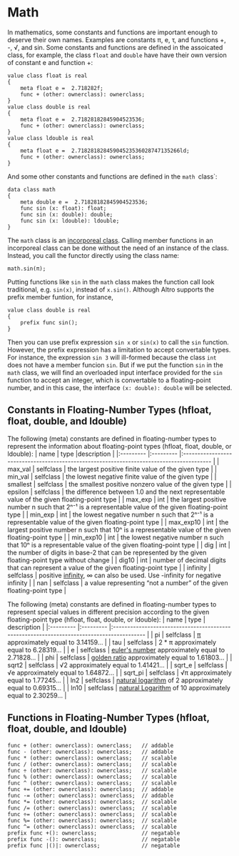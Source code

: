 # Math

In mathematics, some constants and functions are important enough to deserve their own names. Examples are constants π, e, τ, and functions +, -, √, and sin. Some constants and functions are defined in the assoicated class, for example, the class `float` and `double` have have their own version of constant e and function +:
```altro
value class float is real
{
    meta float e =  2.718282f;
    func + (other: ownerclass): ownerclass; 
}
value class double is real
{
    meta float e =  2.71828182845904523536;
    func + (other: ownerclass): ownerclass; 
}
value class ldouble is real
{
    meta float e =  2.71828182845904523536028747135266ld;
    func + (other: ownerclass): ownerclass; 
}
```
And some other constants and functions are defined in the `math `class`:
```altro
data class math
{
    meta double e =  2.71828182845904523536;
    func sin (x: float): float;
    func sin (x: double): double;
    func sin (x: ldouble): ldouble;
}
```
The `math` class is an [incorporeal class](IncorporealClass.md). Calling member functions in an incorporeal class can be done without the need of an instance of the class. Instead, you call the functor directly using the class name:
```altro
math.sin(π);
```
Putting functions like `sin` in the `math` class makes the function call look traditional, e.g. `sin(x)`, instead of `x.sin()`. Although Altro supports the prefix member funtion, for instance,
```altro
value class double is real
{
    prefix func sin();
}
```
Then you can use prefix expression `sin x` or `sin(x)` to call the `sin` function. However, the prefix expression has a limitation to accept convertable types. For instance, the expression `sin 3` will ill-formed because the class `int` does not have a member funcion `sin`. But if we put the function `sin` in the `math` class, we will find an overloaded input interface provided for the `sin` function to accept an integer, which is convertable to a floating-point number, and in this case, the interface `(x: double): double` will be selected.

## Constants in Floating-Number Types (hfloat, float, double, and ldouble)

The following (meta) constants are defined in floating-number types to represent the information about floating-point types (hfloat, float, double, or ldouble):
| name      | type      |description                                                                               |
|:--------- |:--------- |:---------------------------------------------------------------------------------------- |
| max_val   | selfclass | the largest positive finite value of the given type |
| min_val   | selfclass | the lowest negative finite value of the given type  |
| smallest  | selfclass | the smallest positive nonzero value of the given type |
| epsilon   | selfclass | the difference between 1.0 and the next representable value of the given floating-point type |
| max_exp   | int       | the largest positive number n such that 2ⁿ⁻¹ is a representable value of the given floating-point type |
| min_exp   | int       | the lowest negative number n such that 2ⁿ⁻¹ is a representable value of the given floating-point type |
| max_exp10 | int       | the largest positive number n such that 10ⁿ is a representable value of the given floating-point type |
| min_exp10 | int       | the lowest negative number n such that 10ⁿ is a representable value of the given floating-point type |
| dig       | int       | the number of digits in base-2 that can be represented by the given floating-point type without change |
| dig10     | int       | number of decimal digits that can represent a value of the given floating-point type |
| infinity  | selfclass | positive [infinity](https://en.wikipedia.org/wiki/Infinity), ∞ can also be used. Use -infinity for negative infinity |
| nan       | selfclass | a value representing “not a number” of the given floating-point type |

The following (meta) constants are defined in floating-number types to represent special values in different precision according to the given floating-point type (hfloat, float, double, or ldouble):
| name      | type      | description                                                                               |
|:--------- |:--------- |:----------------------------------------------------------------------------------------- |
| pi        | selfclass | [π](https://en.wikipedia.org/wiki/Pi) approximately equal to 3.14159... |
| tau       | selfclass | 2 * π approximately equal to 6.28319... |
| e         | selfclass | [euler's number](https://en.wikipedia.org/wiki/E_(mathematical_constant)) approximately equal to 2.71828... |
| phi       | selfclass | [golden ratio](https://en.wikipedia.org/wiki/Golden_ratio) approximately equal to 1.61803... |
| sqrt2     | selfclass | √2 approximately equal to 1.41421... |
| sqrt_e    | selfclass | √e approximately equal to 1.64872... |
| sqrt_pi   | selfclass | √π approximately equal to 1.77245... |
| ln2       | selfclass | [natural logarithm](https://en.wikipedia.org/wiki/Natural_logarithm) of 2 approximately equal to 0.69315... |
| ln10      | selfclass | [natural Logarithm](https://en.wikipedia.org/wiki/Natural_logarithm) of 10 approximately equal to 2.30259... |

## Functions in Floating-Number Types (hfloat, float, double, and ldouble)

```altro
func + (other: ownerclass): ownerclass;   // addable
func - (other: ownerclass): ownerclass;   // addable
func * (other: ownerclass): ownerclass;   // scalable
func / (other: ownerclass): ownerclass;   // scalable
func ÷ (other: ownerclass): ownerclass;   // scalable
func % (other: ownerclass): ownerclass;   // scalable
func ^ (other: ownerclass): ownerclass;   // scalable
func += (other: ownerclass): ownerclass;  // addable
func -= (other: ownerclass): ownerclass;  // addable
func *= (other: ownerclass): ownerclass;  // scalable
func /= (other: ownerclass): ownerclass;  // scalable
func ÷= (other: ownerclass): ownerclass;  // scalable
func %= (other: ownerclass): ownerclass;  // scalable
func ^= (other: ownerclass): ownerclass;  // scalable
prefix func +(): ownerclass;              // negatable
prefix func -(): ownerclass;              // negatable
prefix func |()|: ownerclass;             // negatable
```
